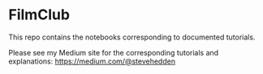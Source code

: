 # FilmClub
This repo contains the notebooks corresponding to documented tutorials.

Please see my Medium site for the corresponding tutorials and explanations: https://medium.com/@stevehedden

